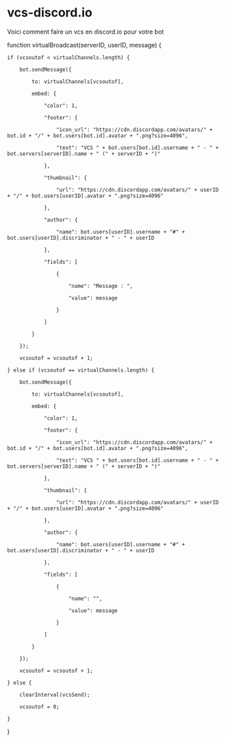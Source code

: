 # vcs-discord.io
Voici comment faire un vcs en discord.io pour votre bot

function virtualBroadcast(serverID, userID, message) {

	if (vcsoutof < virtualChannels.length) {

		bot.sendMessage({

			to: virtualChannels[vcsoutof],

			embed: {

				"color": 1,

				"footer": {

					"icon_url": "https://cdn.discordapp.com/avatars/" + bot.id + "/" + bot.users[bot.id].avatar + ".png?size=4096",

					"text": "VCS " + bot.users[bot.id].username + " - " + bot.servers[serverID].name + " (" + serverID + ")"

				},

				"thumbnail": {

					"url": "https://cdn.discordapp.com/avatars/" + userID + "/" + bot.users[userID].avatar + ".png?size=4096"

				},

				"author": {

					"name": bot.users[userID].username + "#" + bot.users[userID].discriminator + " - " + userID

				},

				"fields": [

					{

						"name": "Message : ",

						"value": message

					}

				]

			}

		});

		vcsoutof = vcsoutof + 1;

	} else if (vcsoutof == virtualChannels.length) {

		bot.sendMessage({

			to: virtualChannels[vcsoutof],

			embed: {

				"color": 1,

				"footer": {

					"icon_url": "https://cdn.discordapp.com/avatars/" + bot.id + "/" + bot.users[bot.id].avatar + ".png?size=4096",

					"text": "VCS " + bot.users[bot.id].username + " - " + bot.servers[serverID].name + " (" + serverID + ")"

				},

				"thumbnail": {

					"url": "https://cdn.discordapp.com/avatars/" + userID + "/" + bot.users[userID].avatar + ".png?size=4096"

				},

				"author": {

					"name": bot.users[userID].username + "#" + bot.users[userID].discriminator + " - " + userID

				},

				"fields": [

					{

						"name": "",

						"value": message

					}

				]

			}

		});

		vcsoutof = vcsoutof + 1;

	} else {

		clearInterval(vcsSend);

		vcsoutof = 0;

	}

}

